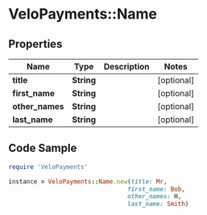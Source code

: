 # VeloPayments::Name

## Properties

Name | Type | Description | Notes
------------ | ------------- | ------------- | -------------
**title** | **String** |  | [optional] 
**first_name** | **String** |  | [optional] 
**other_names** | **String** |  | [optional] 
**last_name** | **String** |  | [optional] 

## Code Sample

```ruby
require 'VeloPayments'

instance = VeloPayments::Name.new(title: Mr,
                                 first_name: Bob,
                                 other_names: H,
                                 last_name: Smith)
```


